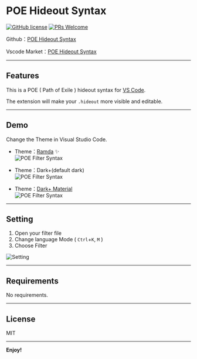 # POE Hideout Syntax

[![GitHub license](https://img.shields.io/github/license/explooosion/Agm-Direction.svg)](https://github.com/explooosion/Agm-Direction)
[![PRs Welcome](https://img.shields.io/badge/PRs-welcome-brightgreen.svg)](http://makeapullrequest.com)

Github：[POE Hideout Syntax](https://github.com/explooosion/PoeHideoutSyntax.git)

Vscode Market：[POE Hideout Syntax](https://marketplace.visualstudio.com/items?itemName=robby.poe-hideout)

-------

## Features

This is a POE ( Path of Exile ) hideout syntax for [VS Code](https://code.visualstudio.com/).

The extension will make your `.hideout` more visible and editable.

-------

## Demo

Change the Theme in Visual Studio Code.

+ Theme：[Ramda](https://marketplace.visualstudio.com/items?itemName=gluons.ramda-theme) ✨  
![POE Filter Syntax](https://i.imgur.com/mgw3t3n.png)

+ Theme：Dark+(default dark)  
![POE Filter Syntax](https://i.imgur.com/gSSrOXE.png)  

+ Theme：[Dark+ Material](https://marketplace.visualstudio.com/items?itemName=vangware.dark-plus-material)  
![POE Filter Syntax](https://i.imgur.com/SXdV1FU.png)

-------

## Setting

1. Open your filter file
2. Change language Mode ( `Ctrl`+`K`, `M` )
3. Choose Filter
  
![Setting](https://i.imgur.com/2um5Dmm.png)

-------

## Requirements

No requirements.

-------

## License
MIT

-------

**Enjoy!**